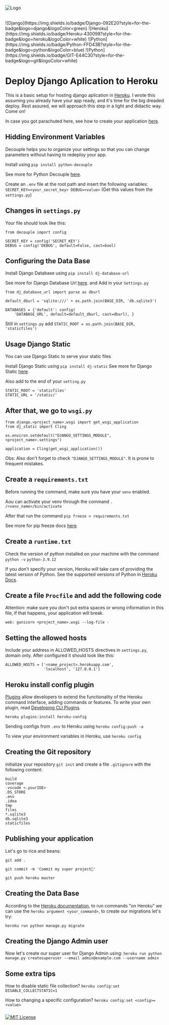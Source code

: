 ![Logo](https://ricco-storage.s3.sa-east-1.amazonaws.com/django-deploy-assets/django-cover.png)

<div style="display: inline_block"><br>
![Django](https://img.shields.io/badge/Django-092E20?style=for-the-badge&logo=django&logoColor=green)
![Heroku](https://img.shields.io/badge/Heroku-430098?style=for-the-badge&logo=heroku&logoColor=white)
![Python](https://img.shields.io/badge/Python-FFD43B?style=for-the-badge&logo=python&logoColor=blue)
![Python](https://img.shields.io/badge/GIT-E44C30?style=for-the-badge&logo=git&logoColor=white)
</div>

# Deploy Django Aplication to Heroku

This is a basic setup for hosting django aplication in [Heroku](link).
I wrote this assuming you already have your app ready, and it's time for the big dreaded deploy. Rest assured, we will approach this step in a light and didactic way. Come on!

In case you got parachuted here, see how to create your application [here](https://www.django-rest-framework.org/tutorial/quickstart/).

##

## Hidding Environment Variables

Decouple helps you to organize your settings so that you can change parameters without having to redeploy your app.

Install using `pip install python-decouple`

See more for Python Decouple [here](https://pypi.org/project/python-decouple/).

Create an `.env` file at the root path and insert the following variables:
`SECRET_KEY=<your_secret_key> DEBUG=<value>` (Get this values from the `settings.py`)

## Changes in `settings.py`

Your file should look like this:

```
from decouple import config

SECRET_KEY = config('SECRET_KEY')
DEBUG = config('DEBUG', default=False, cast=bool)
```

## Configuring the Data Base

Install Django Database using `pip install dj-database-url`

See more for Django Database Url [here](https://pypi.org/project/dj-database-url/).
and Add in your `Settings.py`

```
from dj_database_url import parse as dburl

default_dburl = 'sqlite:///' + os.path.join(BASE_DIR, 'db.sqlite3')

DATABASES = {'default': config(
    'DATABASE_URL', default=default_dburl, cast=dburl), }
```

Still in `settings.py` add
`STATIC_ROOT = os.path.join(BASE_DIR, 'staticfiles')`

## Usage Django Static

You can use Django Static to serve your static files

Install Django Static using `pip install dj-static`
See more for Django Static [here](https://pypi.org/project/dj-static/).

Also add to the end of your `setting.py`

```
STATIC_ROOT = 'staticfiles'
STATIC_URL = '/static/'
```

## After that, we go to `wsgi.py`

```import os
from django.<project_name>.wsgi import get_wsgi_application
from dj_static import Cling

os.environ.setdefault("DJANGO_SETTINGS_MODULE", <project_name>.settings")

application = Cling(get_wsgi_application())
```

Obs: Also don't forget to check `"DJANGO_SETTINGS_MODULE"`. It is prone to frequent mistakes.

## Create a `requirements.txt`

Before running the command, make sure you have your `venv` enabled.

Aou can activate your venv through the command `. /<venv_name>/bin/activate`

After that run the command `pip freeze > requirements.txt`

See more for pip freeze docs [here](https://pip.pypa.io/en/stable/cli/pip_freeze/).

## Create a `runtime.txt`

Check the version of python installed on your machine with the command `python -v`
`python-3.9.12`

If you don't specify your version, Heroku will take care of providing the latest version of Python.
See the supported versions of Python in [Heroku Docs](https://devcenter.heroku.com/articles/python-support).

## Create a file `Procfile` and add the following code

Attention: make sure you don't put extra spaces or wrong information in this file, if that happens, your application will break.

`web: gunicorn <project_name>.wsgi --log-file -`

## Setting the allowed hosts

Include your address in ALLOWED_HOSTS directives in `settings.py`, domain only.
After configured it should look like this:

```
ALLOWED_HOSTS = ['<name_project>.herokuapp.com',
                 'localhost', '127.0.0.1']
```

## Heroku install config plugin

[Plugins](https://devcenter.heroku.com/articles/using-cli-plugins) allow developers to extend the functionality of the Heroku command interface, adding commands or features. To write your own plugin, read [Developing CLI Plugins](https://devcenter.heroku.com/articles/developing-cli-plugins#creating-the-plugin).

`heroku plugins:install heroku-config`

Sending configs from `.env` to Heroku using `heroku config:push -a`

To view your environment variables in Heroku, use
`heroku config`

## Creating the Git repository

initialize your repository `git init` and
create a file `.gitignore` with the following content:

```
build
coverage
.vscode <.yourIDE>
.DS_STORE
.env
.idea
tmp
files
*.sqlite3
db.sqlite3
staticfiles
```

## Publishing your application

Let's go to rice and beans:

`git add .`

`git commit -m 'Commit my super project🚀'`

`git push heroku master`

## Creating the Data Base

According to the [Heroku documentation](https://devcenter.heroku.com/articles/heroku-cli-commands), to run commands "on Heroku" we can
use the `heroku argument <your_command>`, to create our migrations let's try:

`heroku run python manage.py migrate`

## Creating the Django Admin user

Now let's create our super user for Django Admin using:
`heroku run python manage.py createsuperuser --email admin@example.com --username admin`

## Some extra tips

How to disable static file collection?
`heroku config:set DISABLE_COLLECTSTATIC=1`

How to changing a specific configuration?
`heroku config:set <config>=<value>`

###

[![MIT License](https://img.shields.io/badge/License-MIT-green.svg)](https://github.com/rafaeelricco/django-deploy/blob/main/LICENSE)

